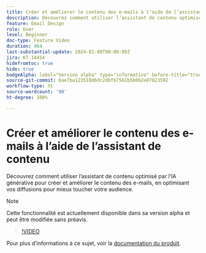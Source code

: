 ```yaml
---
title: Créer et améliorer le contenu des e-mails à l’aide de l’assistant de contenu
description: Découvrez comment utiliser l’assistant de contenu optimisé par l’IA générative pour créer et améliorer le contenu des e-mails, en optimisant vos diffusions pour mieux toucher votre audience.
feature: Email Design
role: User
level: Beginner
doc-type: Feature Video
duration: 464
last-substantial-update: 2024-02-08T00:00:00Z
jira: KT-14454
hidefromtoc: true
hide: true
badgeAlpha: label="Version alpha" type="informative" before-title="true"
source-git-commit: 6ae7ba123510d6dc2dbf67561b5b0b2e87823592
workflow-type: ht
source-wordcount: '98'
ht-degree: 100%

---
```



# Créer et améliorer le contenu des e-mails à l’aide de l’assistant de contenu

Découvrez comment utiliser l’assistant de contenu optimisé par l’IA générative pour créer et améliorer le contenu des e-mails, en optimisant vos diffusions pour mieux toucher votre audience.

>[!NOTE]
>
> Cette fonctionnalité est actuellement disponible dans sa version alpha et peut être modifiée sans préavis.

>[!VIDEO](https://video.tv.adobe.com/v/3425796/?learn=on)

Pour plus d’informations à ce sujet, voir la [documentation du produit](https://experienceleague.adobe.com/docs/campaign-web/v8/msg/email/content/content-assistant/generative-gs.html?lang=fr).
